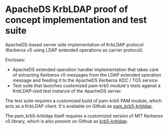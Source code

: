 
# ApacheDS KrbLDAP proof of concept implementation and test suite

  ApacheDS-based server side implementation of KrbLDAP protocol (Kerberos v5 using LDAP extended operations as carrier protocol).

  Encloses:
  * ApacheDS extended operation handler implementation that takes care of extracting Kerberos v5 messages from the LDAP extended operation message and feeding it to the ApacheDS Kerberos KDC / TGS service
  * Test suite that launches customized pam-krb5 module's tests against a KrbLDAP-ized test instance of the ApacheDS server.

  The test suite requires a customized build of pam-krb5 PAM module, which acts as a KrbLDAP client. It's available on Github as [pam_krb5-krbldap](http://github.com/aadamowski/pam_krb5-krbldap).

  The pam_krb5-krbldap itself requires a customized version of MIT Kerberos v5 library, which is also present on Github as [krb5-krbldap](http://github.com/aadamowski/krb5-krbldap).

